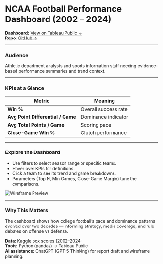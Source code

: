 # NCAA Football Performance Dashboard (2002 – 2024)

**Dashboard:** [View on Tableau Public →](https://public.tableau.com/app/profile/yourdashboardlink)  
**Repo:** [GitHub →](https://github.com/dalluram2011/cfb-scores-2002-2024)

---

### Audience
Athletic department analysts and sports information staff needing evidence-based performance summaries and trend context.

---

### KPIs at a Glance
| Metric | Meaning |
| ------- | --------- |
| **Win %** | Overall success rate |
| **Avg Point Differential / Game** | Dominance indicator |
| **Avg Total Points / Game** | Scoring pace |
| **Close-Game Win %** | Clutch performance |

---

### Explore the Dashboard
- Use filters to select season range or specific teams.  
- Hover over KPIs for definitions.  
- Click a team to see its trend and game breakdowns.  
- Parameters (Top N, Min Games, Close-Game Margin) tune the comparisons.  

![Wireframe Preview](../figures/project2_wireframe.png)

---

### Why This Matters
The dashboard shows how college football’s pace and dominance patterns evolved over two decades — informing strategy, media coverage, and rule debates on offense vs defense.

**Data:** Kaggle box scores (2002–2024)  
**Tools:** Python (pandas) → Tableau Public  
**AI assistance:** ChatGPT (GPT-5 Thinking) for report draft and wireframe planning.

